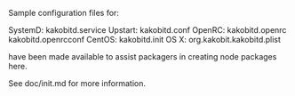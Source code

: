 Sample configuration files for:

SystemD: kakobitd.service
Upstart: kakobitd.conf
OpenRC:  kakobitd.openrc
         kakobitd.openrcconf
CentOS:  kakobitd.init
OS X:    org.kakobit.kakobitd.plist

have been made available to assist packagers in creating node packages here.

See doc/init.md for more information.
